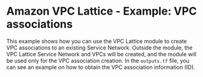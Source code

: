 # Amazon VPC Lattice - Example: VPC associations

This example shows how you can use the VPC Lattice module to create VPC associations to an existing Service Network. Outside the module, the VPC Lattice Service Network and VPCs will be created, and the module will be used only for the VPC association creation. In the `outputs.tf` file, you can see an example on how to obtain the VPC association information (ID).